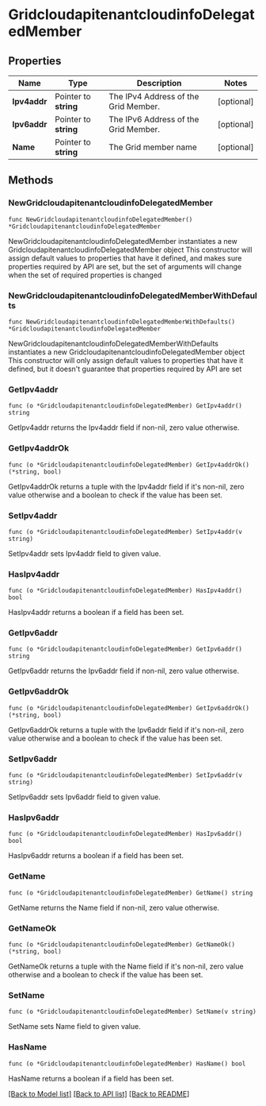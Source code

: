 # GridcloudapitenantcloudinfoDelegatedMember

## Properties

Name | Type | Description | Notes
------------ | ------------- | ------------- | -------------
**Ipv4addr** | Pointer to **string** | The IPv4 Address of the Grid Member. | [optional] 
**Ipv6addr** | Pointer to **string** | The IPv6 Address of the Grid Member. | [optional] 
**Name** | Pointer to **string** | The Grid member name | [optional] 

## Methods

### NewGridcloudapitenantcloudinfoDelegatedMember

`func NewGridcloudapitenantcloudinfoDelegatedMember() *GridcloudapitenantcloudinfoDelegatedMember`

NewGridcloudapitenantcloudinfoDelegatedMember instantiates a new GridcloudapitenantcloudinfoDelegatedMember object
This constructor will assign default values to properties that have it defined,
and makes sure properties required by API are set, but the set of arguments
will change when the set of required properties is changed

### NewGridcloudapitenantcloudinfoDelegatedMemberWithDefaults

`func NewGridcloudapitenantcloudinfoDelegatedMemberWithDefaults() *GridcloudapitenantcloudinfoDelegatedMember`

NewGridcloudapitenantcloudinfoDelegatedMemberWithDefaults instantiates a new GridcloudapitenantcloudinfoDelegatedMember object
This constructor will only assign default values to properties that have it defined,
but it doesn't guarantee that properties required by API are set

### GetIpv4addr

`func (o *GridcloudapitenantcloudinfoDelegatedMember) GetIpv4addr() string`

GetIpv4addr returns the Ipv4addr field if non-nil, zero value otherwise.

### GetIpv4addrOk

`func (o *GridcloudapitenantcloudinfoDelegatedMember) GetIpv4addrOk() (*string, bool)`

GetIpv4addrOk returns a tuple with the Ipv4addr field if it's non-nil, zero value otherwise
and a boolean to check if the value has been set.

### SetIpv4addr

`func (o *GridcloudapitenantcloudinfoDelegatedMember) SetIpv4addr(v string)`

SetIpv4addr sets Ipv4addr field to given value.

### HasIpv4addr

`func (o *GridcloudapitenantcloudinfoDelegatedMember) HasIpv4addr() bool`

HasIpv4addr returns a boolean if a field has been set.

### GetIpv6addr

`func (o *GridcloudapitenantcloudinfoDelegatedMember) GetIpv6addr() string`

GetIpv6addr returns the Ipv6addr field if non-nil, zero value otherwise.

### GetIpv6addrOk

`func (o *GridcloudapitenantcloudinfoDelegatedMember) GetIpv6addrOk() (*string, bool)`

GetIpv6addrOk returns a tuple with the Ipv6addr field if it's non-nil, zero value otherwise
and a boolean to check if the value has been set.

### SetIpv6addr

`func (o *GridcloudapitenantcloudinfoDelegatedMember) SetIpv6addr(v string)`

SetIpv6addr sets Ipv6addr field to given value.

### HasIpv6addr

`func (o *GridcloudapitenantcloudinfoDelegatedMember) HasIpv6addr() bool`

HasIpv6addr returns a boolean if a field has been set.

### GetName

`func (o *GridcloudapitenantcloudinfoDelegatedMember) GetName() string`

GetName returns the Name field if non-nil, zero value otherwise.

### GetNameOk

`func (o *GridcloudapitenantcloudinfoDelegatedMember) GetNameOk() (*string, bool)`

GetNameOk returns a tuple with the Name field if it's non-nil, zero value otherwise
and a boolean to check if the value has been set.

### SetName

`func (o *GridcloudapitenantcloudinfoDelegatedMember) SetName(v string)`

SetName sets Name field to given value.

### HasName

`func (o *GridcloudapitenantcloudinfoDelegatedMember) HasName() bool`

HasName returns a boolean if a field has been set.


[[Back to Model list]](../README.md#documentation-for-models) [[Back to API list]](../README.md#documentation-for-api-endpoints) [[Back to README]](../README.md)


